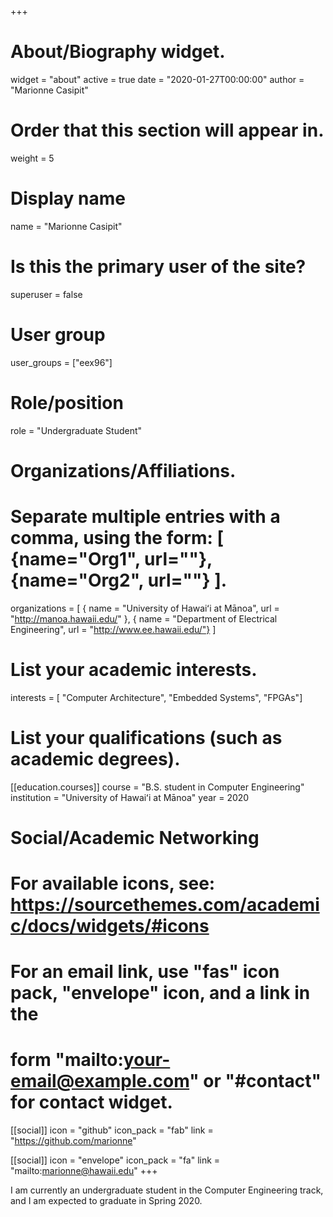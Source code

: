 +++
# About/Biography widget.

widget = "about"
active = true 
date = "2020-01-27T00:00:00" 
author = "Marionne Casipit"

# Order that this section will appear in.

weight = 5

# Display name

name = "Marionne Casipit"

# Is this the primary user of the site?

superuser = false

# User group

user_groups = ["eex96"]

# Role/position

role = "Undergraduate Student"

# Organizations/Affiliations.

# Separate multiple entries with a comma, using the form: [ {name="Org1", url=""}, {name="Org2", url=""} ].

organizations = [ { name = "University of Hawaiʻi at Mānoa", url = "http://manoa.hawaii.edu/" }, { name = "Department of Electrical Engineering", url = "http://www.ee.hawaii.edu/"} ]

# List your academic interests.

interests = [ "Computer Architecture", "Embedded Systems", "FPGAs"]

# List your qualifications (such as academic degrees).

[[education.courses]]
  course = "B.S. student in Computer Engineering"
  institution = "University of Hawaiʻi at Mānoa" 
  year = 2020

# Social/Academic Networking

# For available icons, see: https://sourcethemes.com/academic/docs/widgets/#icons

# For an email link, use "fas" icon pack, "envelope" icon, and a link in the

# form "mailto:your-email@example.com" or "#contact" for contact widget.

  
[[social]] 
  icon = "github"
  icon_pack = "fab"
  link = "https://github.com/marionne"

[[social]] 
  icon = "envelope"
  icon_pack = "fa" 
  link = "mailto:marionne@hawaii.edu"
+++

I am currently an undergraduate student in the Computer Engineering track, and I am expected to graduate in Spring 2020.

<!--stackedit_data:
eyJoaXN0b3J5IjpbLTEyOTY2Nzg4MzBdfQ==
-->
